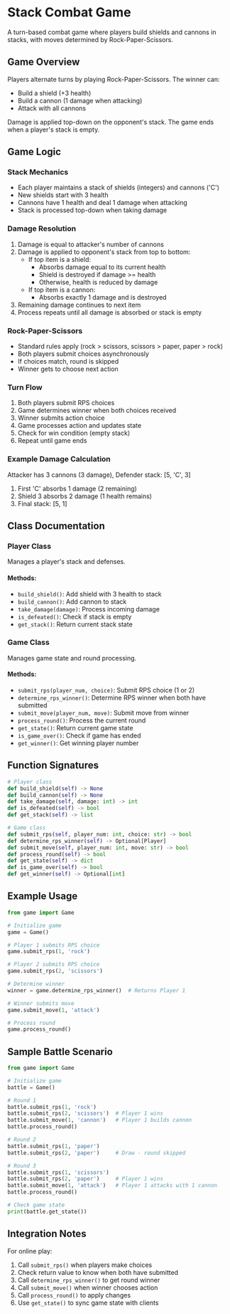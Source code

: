 # Stack Combat Game

A turn-based combat game where players build shields and cannons in stacks, with moves determined by Rock-Paper-Scissors.

## Game Overview

Players alternate turns by playing Rock-Paper-Scissors. The winner can:
- Build a shield (+3 health)
- Build a cannon (1 damage when attacking)
- Attack with all cannons

Damage is applied top-down on the opponent's stack. The game ends when a player's stack is empty.

## Game Logic

### Stack Mechanics
- Each player maintains a stack of shields (integers) and cannons ('C')
- New shields start with 3 health
- Cannons have 1 health and deal 1 damage when attacking
- Stack is processed top-down when taking damage

### Damage Resolution
1. Damage is equal to attacker's number of cannons
2. Damage is applied to opponent's stack from top to bottom:
   - If top item is a shield:
     - Absorbs damage equal to its current health
     - Shield is destroyed if damage >= health
     - Otherwise, health is reduced by damage
   - If top item is a cannon:
     - Absorbs exactly 1 damage and is destroyed
3. Remaining damage continues to next item
4. Process repeats until all damage is absorbed or stack is empty

### Rock-Paper-Scissors
- Standard rules apply (rock > scissors, scissors > paper, paper > rock)
- Both players submit choices asynchronously
- If choices match, round is skipped
- Winner gets to choose next action

### Turn Flow
1. Both players submit RPS choices
2. Game determines winner when both choices received
3. Winner submits action choice
4. Game processes action and updates state
5. Check for win condition (empty stack)
6. Repeat until game ends

### Example Damage Calculation
Attacker has 3 cannons (3 damage), Defender stack: [5, 'C', 3]
1. First 'C' absorbs 1 damage (2 remaining)
2. Shield 3 absorbs 2 damage (1 health remains)
3. Final stack: [5, 1]

## Class Documentation

### Player Class
Manages a player's stack and defenses.

#### Methods:
- `build_shield()`: Add shield with 3 health to stack
- `build_cannon()`: Add cannon to stack
- `take_damage(damage)`: Process incoming damage
- `is_defeated()`: Check if stack is empty
- `get_stack()`: Return current stack state

### Game Class
Manages game state and round processing.

#### Methods:
- `submit_rps(player_num, choice)`: Submit RPS choice (1 or 2)
- `determine_rps_winner()`: Determine RPS winner when both have submitted
- `submit_move(player_num, move)`: Submit move from winner
- `process_round()`: Process the current round
- `get_state()`: Return current game state
- `is_game_over()`: Check if game has ended
- `get_winner()`: Get winning player number

## Function Signatures

```python
# Player class
def build_shield(self) -> None
def build_cannon(self) -> None
def take_damage(self, damage: int) -> int
def is_defeated(self) -> bool
def get_stack(self) -> list

# Game class
def submit_rps(self, player_num: int, choice: str) -> bool
def determine_rps_winner(self) -> Optional[Player]
def submit_move(self, player_num: int, move: str) -> bool
def process_round(self) -> bool
def get_state(self) -> dict
def is_game_over(self) -> bool
def get_winner(self) -> Optional[int]
```

## Example Usage

```python
from game import Game

# Initialize game
game = Game()

# Player 1 submits RPS choice
game.submit_rps(1, 'rock')

# Player 2 submits RPS choice
game.submit_rps(2, 'scissors')

# Determine winner
winner = game.determine_rps_winner()  # Returns Player 1

# Winner submits move
game.submit_move(1, 'attack')

# Process round
game.process_round()
```

## Sample Battle Scenario

```python
from game import Game

# Initialize game
battle = Game()

# Round 1
battle.submit_rps(1, 'rock')
battle.submit_rps(2, 'scissors')  # Player 1 wins
battle.submit_move(1, 'cannon')   # Player 1 builds cannon
battle.process_round()

# Round 2 
battle.submit_rps(1, 'paper')
battle.submit_rps(2, 'paper')     # Draw - round skipped

# Round 3
battle.submit_rps(1, 'scissors')
battle.submit_rps(2, 'paper')     # Player 1 wins
battle.submit_move(1, 'attack')   # Player 1 attacks with 1 cannon
battle.process_round()

# Check game state
print(battle.get_state())
```

## Integration Notes

For online play:
1. Call `submit_rps()` when players make choices
2. Check return value to know when both have submitted
3. Call `determine_rps_winner()` to get round winner
4. Call `submit_move()` when winner chooses action
5. Call `process_round()` to apply changes
6. Use `get_state()` to sync game state with clients